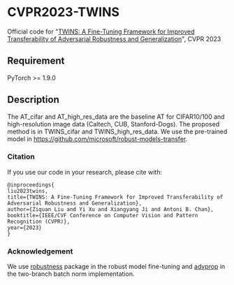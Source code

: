 # CVPR2023-TWINS

Official code for "[TWINS: A Fine-Tuning Framework for Improved Transferability of Adversarial Robustness and Generalization](https://arxiv.org/abs/2303.11135v1)", CVPR 2023

## Requirement
PyTorch >= 1.9.0


## Description
The AT_cifar and AT_high_res_data are the baseline AT for CIFAR10/100 and high-resolution image data (Caltech, CUB, Stanford-Dogs). The proposed method is in TWINS_cifar and TWINS_high_res_data. We use the pre-trained model in https://github.com/microsoft/robust-models-transfer.


### Citation
If you use our code in your research, please cite with:

```
@inproceedings{
liu2023twins,
title={TWINS: A Fine-Tuning Framework for Improved Transferability of Adversarial Robustness and Generalization},
author={Ziquan Liu and Yi Xu and Xiangyang Ji and Antoni B. Chan},
booktitle={IEEE/CVF Conference on Computer Vision and Pattern Recognition (CVPR)},
year={2023}
}
```

### Acknowledgement
We use [robustness](https://github.com/MadryLab/robustness) package in the robust model fine-tuning and [advprop](https://github.com/tingxueronghua/pytorch-classification-advprop) in the two-branch batch norm implementation.
